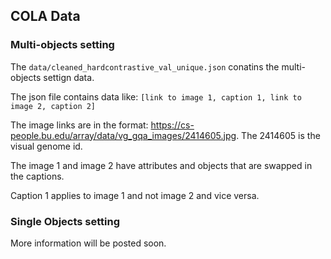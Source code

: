 ## COLA Data


### Multi-objects setting
The `data/cleaned_hardcontrastive_val_unique.json` conatins the multi-objects settign data. 

The json file contains data like:
`[link to image 1, caption 1, link to image 2, caption 2]`

The image links are in the format: https://cs-people.bu.edu/array/data/vg_gqa_images/2414605.jpg. The 2414605 is the visual genome id.

The image 1 and image 2 have attributes and objects that are swapped in the captions.

Caption 1 applies to image 1 and not image 2 and vice versa. 

### Single Objects setting
More information will be posted soon. 